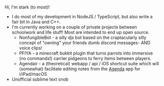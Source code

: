 Hi, I'm stark (to most)!

- I do most of my development in NodeJS / TypeScript, but also write a fair bit in Java and C++. 
- I'm currently working on a couple of private projects between schoolwork and life stuff! Most are intended to end up open source.
  - NonfungibleBot - a silly djs bot based on the craptacularly silly concept of "owning" your friends dumb discord messages- AND voice clips!
  - PFIYA - a minecraft bukkit plugin that turns parrots into immersive (no commands!) carrier pidgeons to ferry items between players.
  - Agendair - a (theoretical) webapp / api / iOS shortcut suite which will (somewhat) facilitate editing notes from the [Agenda](https://agenda.community) app for i/iPad/macOS
- Unofficial sublime text snob
<a rel="me" href="https://hachyderm.io/@starkrights"></a>
